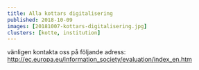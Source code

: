 ```yaml
---
title: Alla kottars digitalisering
published: 2018-10-09
images: [20181007-kottars-digitalisering.jpg]
clusters: [kotte, institution]
---
```


vänligen kontakta oss på följande adress: http://ec.europa.eu/information_society/evaluation/index_en.htm
